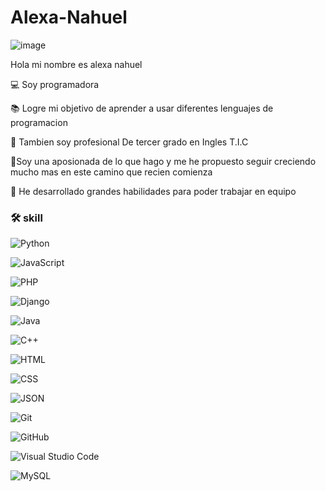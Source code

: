 # Alexa-Nahuel

![image](https://github.com/alexanahuel/Alexa-Nahuel/assets/112024900/d8af4e97-465f-4868-afed-baefca261bfe)



Hola mi nombre es alexa nahuel 


💻 Soy programadora


📚 Logre mi objetivo de aprender a usar diferentes lenguajes de programacion 


📝 Tambien soy profesional De tercer grado en Ingles T.I.C


🌱Soy una aposionada de lo que hago y me he propuesto seguir creciendo mucho mas en este camino que recien comienza 


🤝 He desarrollado grandes habilidades para poder trabajar en equipo




### 🛠 skill

![Python](https://img.shields.io/badge/-Python-05122A?style=flat&logo=python)&nbsp;

![JavaScript](https://img.shields.io/badge/-JavaScript-05122A?style=flat&logo=javascript)&nbsp;

![PHP](https://img.shields.io/badge/-PHP-05122A?style=flat&logo=php&logoColor=777BB4)&nbsp;

![Django](https://img.shields.io/badge/-Django-05122A?style=flat&logo=django&logoColor=092E20)&nbsp;

![Java](https://img.shields.io/badge/-Java-05122A?style=flat&logo=Java&logoColor=FFA518)&nbsp;

![C++](https://img.shields.io/badge/-C++-05122A?style=flat&logo=C%2B%2B&logoColor=00599C)&nbsp;

![HTML](https://img.shields.io/badge/-HTML-05122A?style=flat&logo=HTML5)&nbsp;

![CSS](https://img.shields.io/badge/-CSS-05122A?style=flat&logo=CSS3&logoColor=1572B6)&nbsp;

![JSON](https://img.shields.io/badge/-JSON-05122A?style=flat&logo=json&logoColor=000000)&nbsp;

![Git](https://img.shields.io/badge/-Git-05122A?style=flat&logo=git)&nbsp;

![GitHub](https://img.shields.io/badge/-GitHub-05122A?style=flat&logo=github)&nbsp;

![Visual Studio Code](https://img.shields.io/badge/-Visual%20Studio%20Code-05122A?style=flat&logo=visual-studio-code&logoColor=007ACC)&nbsp;

![MySQL](https://img.shields.io/badge/-MySQL-05122A?style=flat&logo=mysql&logoColor=4479A1)&nbsp;



